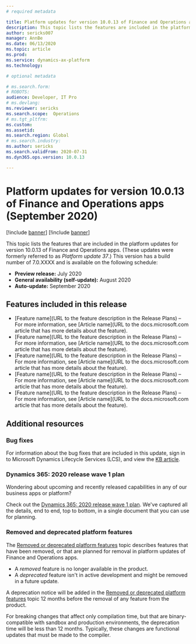 ```yaml
---
# required metadata

title: Platform updates for version 10.0.13 of Finance and Operations apps (September 2020)
description: This topic lists the features are included in the platform updates for version 10.0.13 of Finance and Operations apps.
author: sericks007
manager: AnnBe
ms.date: 06/13/2020
ms.topic: article
ms.prod: 
ms.service: dynamics-ax-platform
ms.technology: 

# optional metadata

# ms.search.form: 
# ROBOTS: 
audience: Developer, IT Pro
# ms.devlang: 
ms.reviewer: sericks
ms.search.scope:  Operations
# ms.tgt_pltfrm: 
ms.custom: 
ms.assetid:
ms.search.region: Global
# ms.search.industry: 
ms.author: sericks
ms.search.validFrom: 2020-07-31
ms.dyn365.ops.version: 10.0.13

---
```

# Platform updates for version 10.0.13 of Finance and Operations apps (September 2020)

[!include [banner](../includes/banner.md)]
[!include [banner](../includes/preview-banner.md)]

This topic lists the features that are included in the platform updates for version 10.0.13 of Finance and Operations apps. (These updates were formerly referred to as *Platform update 37*.) This version has a build number of 7.0.XXXX and is available on the following schedule:

- **Preview release:** July 2020
- **General availability (self-update):** August 2020
- **Auto-update:** September 2020

## Features included in this release

-  [Feature name](URL to the feature description in the Release Plans) – For more information, see 
[Article name](URL to the docs.microsoft.com article that has more details about the feature). 
-  [Feature name](URL to the feature description in the Release Plans) – For more information, see 
[Article name](URL to the docs.microsoft.com article that has more details about the feature). 
-  [Feature name](URL to the feature description in the Release Plans) – For more information, see 
[Article name](URL to the docs.microsoft.com article that has more details about the feature). 
-  [Feature name](URL to the feature description in the Release Plans) – For more information, see 
[Article name](URL to the docs.microsoft.com article that has more details about the feature). 
-  [Feature name](URL to the feature description in the Release Plans) – For more information, see 
[Article name](URL to the docs.microsoft.com article that has more details about the feature). 

## Additional resources

### Bug fixes

For information about the bug fixes that are included in this update, sign in to Microsoft Dynamics Lifecycle Services (LCS), and view the [KB article](https://fix.lcs.dynamics.com).

### Dynamics 365: 2020 release wave 1 plan

Wondering about upcoming and recently released capabilities in any of our business apps or platform?

Check out the [Dynamics 365: 2020 release wave 1 plan](https://docs.microsoft.com/dynamics365-release-plan/2020wave1/index). We've captured all the details, end to end, top to bottom, in a single document that you can use for planning.

### Removed and deprecated platform features

The [Removed or deprecated platform features](removed-deprecated-features-platform-updates.md) topic describes features that have been removed, or that are planned for removal in platform updates of Finance and Operations apps.

- A *removed* feature is no longer available in the product.
- A *deprecated* feature isn't in active development and might be removed in a future update.

A deprecation notice will be added in the [Removed or deprecated platform features](removed-deprecated-features-platform-updates.md) topic 12 months before the removal of any feature from the product.

For breaking changes that affect only compilation time, but that are binary-compatible with sandbox and production environments, the deprecation time will be less than 12 months. Typically, these changes are functional updates that must be made to the compiler.

